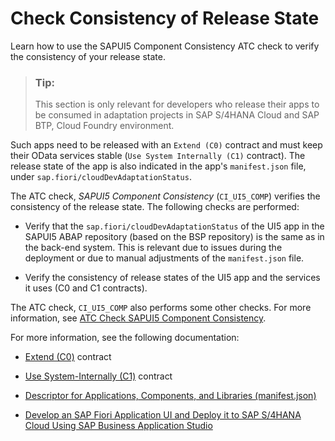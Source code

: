 <!-- loio1f91cd43fa9f44bc9d45703fe5688f13 -->

# Check Consistency of Release State

Learn how to use the SAPUI5 Component Consistency ATC check to verify the consistency of your release state.



> ### Tip:  
> This section is only relevant for developers who release their apps to be consumed in adaptation projects in SAP S/4HANA Cloud and SAP BTP, Cloud Foundry environment.

Such apps need to be released with an `Extend (C0)` contract and must keep their OData services stable \(`Use System Internally (C1)` contract\). The release state of the app is also indicated in the app's `manifest.json` file, under `sap.fiori/cloudDevAdaptationStatus`.

The ATC check, *SAPUI5 Component Consistency* \(`CI_UI5_COMP`\) verifies the consistency of the release state. The following checks are performed:

-   Verify that the `sap.fiori/cloudDevAdaptationStatus` of the UI5 app in the SAPUI5 ABAP repository \(based on the BSP repository\) is the same as in the back-end system. This is relevant due to issues during the deployment or due to manual adjustments of the `manifest.json` file.

-   Verify the consistency of release states of the UI5 app and the services it uses \(C0 and C1 contracts\).


The ATC check, `CI_UI5_COMP` also performs some other checks. For more information, see [ATC Check SAPUI5 Component Consistency](https://ui5.sap.com/#/topic/a71400bc82284449bb6c680a4516cc63).

For more information, see the following documentation:

-   [Extend \(C0\)](https://help.sap.com/docs/SAP_S4HANA_CLOUD/25cf71e63940453397a32dc2b7676947/2ce344a782d74d8aab073fa188af5116.html) contract

-   [Use System-Internally \(C1\)](https://help.sap.com/docs/SAP_S4HANA_CLOUD/25cf71e63940453397a32dc2b7676947/3ccb57a1a4d04ee192fdc2a849a89158.html) contract

-   [Descriptor for Applications, Components, and Libraries \(manifest.json\)](https://ui5.sap.com/#/topic/be0cf40f61184b358b5faedaec98b2da)

-   [Develop an SAP Fiori Application UI and Deploy it to SAP S/4HANA Cloud Using SAP Business Application Studio](https://help.sap.com/docs/SAP_S4HANA_CLOUD/6aa39f1ac05441e5a23f484f31e477e7/2a4ae231df8843379df7a36fa3462d4c.html)


